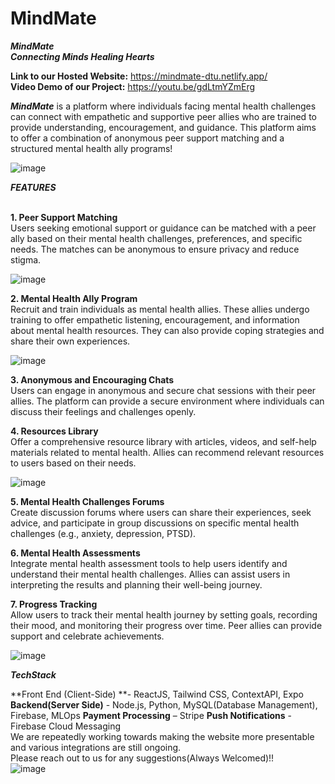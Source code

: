 # MindMate

_**MindMate <br/> 
Connecting Minds Healing Hearts**_

**Link to our Hosted Website:** https://mindmate-dtu.netlify.app/  <br/> 
**Video Demo of our Project:** https://youtu.be/gdLtmYZmErg <br/> 

**_MindMate_** is a platform where individuals facing mental health challenges can connect with empathetic and supportive peer allies who are trained to provide understanding, 
encouragement, and guidance. This platform aims to offer a combination of anonymous peer support matching and a structured mental health ally programs!

![image](https://github.com/damnitkush/mindmate/assets/129592380/73a1cd32-94c1-476b-83cd-192151894b11)


**_FEATURES_**<br/> <br/> 

**1. Peer Support Matching**<br/> 
   Users seeking emotional support or guidance can be matched   with a peer ally based on their mental health challenges, preferences, and specific needs.
   The matches can be anonymous to ensure privacy and reduce stigma.

   ![image](https://github.com/damnitkush/mindmate/assets/129592380/77bafe42-3ee2-4c07-ae55-37b9e1610ed3)


**2. Mental Health Ally Program**<br/> 
   Recruit and train individuals as mental health allies. These allies undergo training to offer empathetic listening, encouragement, and information about mental health resources.
   They can also provide coping strategies and share their own experiences.

   ![image](https://github.com/damnitkush/mindmate/assets/129592380/12684355-17e5-4a3e-a2dd-839fdcbc5fed)


**3. Anonymous and Encouraging Chats**<br/> 
   Users can engage in anonymous and secure chat sessions with their peer allies. The platform can provide a secure environment where individuals can discuss their feelings
   and challenges openly.

**4. Resources Library**<br/> 
   Offer a comprehensive resource library with articles, videos, and self-help materials related to mental health. Allies can recommend relevant resources to users based on
   their needs.

   ![image](https://github.com/damnitkush/mindmate/assets/129592380/53588ad3-bd34-4770-a0f9-dc9aa755d00a)


**5. Mental Health Challenges Forums**<br/> 
   Create discussion forums where users can share their experiences, seek advice, and participate in group discussions on specific mental health challenges
   (e.g., anxiety, depression, PTSD).

**6. Mental Health Assessments**<br/> 
   Integrate mental health assessment tools to help users identify and understand their mental health challenges. Allies can assist users in interpreting the results and
   planning their well-being journey.

**7. Progress Tracking**<br/> 
   Allow users to track their mental health journey by setting goals, recording their mood, and monitoring their progress over time. Peer allies can provide support and
   celebrate achievements.

![image](https://github.com/damnitkush/mindmate/assets/129592380/df7b7fdd-4fd3-4fab-862e-e7a71de354ec)


**_TechStack_** <br/> 

**Front End (Client-Side) **- ReactJS, Tailwind CSS, ContextAPI, Expo
**Backend(Server Side)** - Node.js, Python, MySQL(Database Management), Firebase, MLOps
**Payment Processing** – Stripe
**Push Notifications** - Firebase Cloud Messaging
<br/> 
We are repeatedly working towards making the website more presentable and various integrations are still ongoing.  <br/> 
Please reach out to us for any suggestions(Always Welcomed)!!
<br/> 
![image](https://github.com/damnitkush/mindmate/assets/129592380/f7fc318d-cac8-4f34-bc56-55d5a9cebd0d)






  
